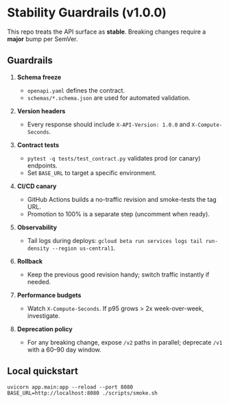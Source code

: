 # Stability Guardrails (v1.0.0)

This repo treats the API surface as **stable**. Breaking changes require a **major** bump per SemVer.

## Guardrails
1. **Schema freeze**
   - `openapi.yaml` defines the contract.
   - `schemas/*.schema.json` are used for automated validation.

2. **Version headers**
   - Every response should include `X-API-Version: 1.0.0` and `X-Compute-Seconds`.

3. **Contract tests**
   - `pytest -q tests/test_contract.py` validates prod (or canary) endpoints.
   - Set `BASE_URL` to target a specific environment.

4. **CI/CD canary**
   - GitHub Actions builds a no-traffic revision and smoke-tests the tag URL.
   - Promotion to 100% is a separate step (uncomment when ready).

5. **Observability**
   - Tail logs during deploys: `gcloud beta run services logs tail run-density --region us-central1`.

6. **Rollback**
   - Keep the previous good revision handy; switch traffic instantly if needed.

7. **Performance budgets**
   - Watch `X-Compute-Seconds`. If p95 grows > 2x week-over-week, investigate.

8. **Deprecation policy**
   - For any breaking change, expose `/v2` paths in parallel; deprecate `/v1` with a 60–90 day window.

## Local quickstart
```
uvicorn app.main:app --reload --port 8080
BASE_URL=http://localhost:8080 ./scripts/smoke.sh
```
